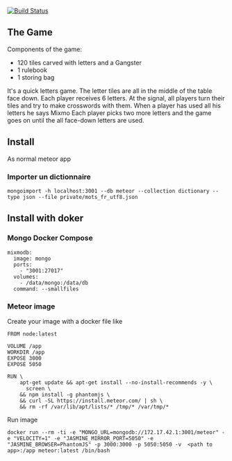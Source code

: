 [![Build Status](https://travis-ci.org/jlboes/mixmo.svg?branch=master)](https://travis-ci.org/jlboes/mixmo)



## The Game
Components of the game:
- 120 tiles carved with letters and a Gangster
- 1 rulebook
- 1 storing bag

It's a quick letters game.
The letter tiles are all in the middle of the table face down.
Each player receives 6 letters.
At the signal, all players turn their tiles and try to make crosswords with them.
When a player has used all his letters he says Mixmo
Each player picks two more letters and the game goes on until the all face-down letters are used.

## Install

As normal meteor app


### Importer un dictionnaire

```
mongoimport -h localhost:3001 --db meteor --collection dictionary --type json --file private/mots_fr_utf8.json
```



## Install with doker
### Mongo Docker Compose

```
mixmodb:
  image: mongo
  ports:
    - "3001:27017"
  volumes:
    - /data/mongo:/data/db
  command: --smallfiles
```

### Meteor image

Create your image with a docker file like

```
FROM node:latest

VOLUME /app
WORKDIR /app
EXPOSE 3000
EXPOSE 5050

RUN \
    apt-get update && apt-get install --no-install-recommends -y \
      screen \
    && npm install -g phantomjs \
    && curl -SL https://install.meteor.com/ | sh \
    && rm -rf /var/lib/apt/lists/* /tmp/* /var/tmp/*
```

Run image

```
docker run --rm -ti -e "MONGO_URL=mongodb://172.17.42.1:3001/meteor" -e "VELOCITY=1" -e "JASMINE_MIRROR_PORT=5050" -e "JASMINE_BROWSER=PhantomJS" -p 3000:3000 -p 5050:5050 -v  <path to app>:/app meteor:latest /bin/bash
```

